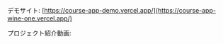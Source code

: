 デモサイト: [https://course-app-demo.vercel.app/](https://course-app-wine-one.vercel.app/)

プロジェクト紹介動画: 
